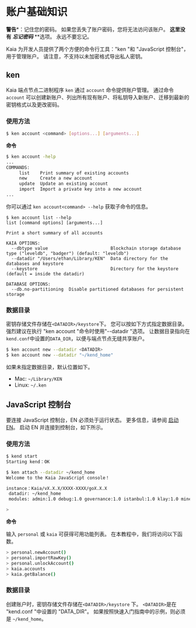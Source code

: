 # 账户基础知识

**警告**\*：记住您的密码。 如果您丢失了账户密码，您将无法访问该账户。 **这里没有** _**忘记密码**_ \*\*选项。 永远不要忘记。

Kaia 为开发人员提供了两个方便的命令行工具："ken "和 "JavaScript 控制台"，用于管理账户。 请注意，不支持以未加密格式导出私人密钥。

## ken <a id="ken"></a>

Kaia 端点节点二进制程序 `ken` 通过 `account` 命令提供账户管理。 通过命令 `account` 可以创建新账户、列出所有现有账户、将私钥导入新账户、迁移到最新的密钥格式以及更改密码。

### 使用方法<a id="usage"></a>

```bash
$ ken account <command> [options...] [arguments...]
```

**命令**

```bash
$ ken account -help
...
COMMANDS:
     list    Print summary of existing accounts
     new     Create a new account
     update  Update an existing account
     import  Import a private key into a new account
...
```

你可以通过 `ken account<command> --help` 获取子命令的信息。

```text
$ ken account list --help
list [command options] [arguments...]

Print a short summary of all accounts

KAIA OPTIONS:
  --dbtype value                        Blockchain storage database type ("leveldb", "badger") (default: "leveldb")
  --datadir "/Users/ethan/Library/KEN"  Data directory for the databases and keystore
  --keystore                            Directory for the keystore (default = inside the datadir)

DATABASE OPTIONS:
  --db.no-partitioning  Disable partitioned databases for persistent storage
```

### 数据目录<a id="data-directory"></a>

密钥存储文件存储在`<DATADIR>/keystore`下。 您可以按如下方式指定数据目录。 强烈建议在执行 "ken account "命令时使用"--datadir "选项。 让数据目录指向在`kend.conf`中设置的`DATA_DIR`，以便与端点节点无缝共享账户。

```bash
$ ken account new --datadir <DATADIR>
$ ken account new --datadir "~/kend_home"
```

如果未指定数据目录，默认位置如下。

- Mac: `~/Library/KEN`
- Linux: `~/.ken`

## JavaScript 控制台<a id="javascript-console"></a>

要连接 JavaScript 控制台，EN 必须处于运行状态。 更多信息，请参阅 [启动 EN](./../smart-contracts/deploy/ken.md)。 启动 EN 并连接到控制台，如下所示。

### 使用方法<a id="usage"></a>

```bash
$ kend start
Starting kend：OK

$ ken attach --datadir ~/kend_home
Welcome to the Kaia JavaScript console！

instance：Kaia/vX.X.X/XXXX-XXXX/goX.X.X
 datadir: ~/kend_home
 modules: admin:1.0 debug:1.0 governance:1.0 istanbul:1.0 klay:1.0 miner:1.0 net:1.0 personal:1.0 rpc:1.0 txpool:1.0

>
```

**命令**

输入 `personal` 或 `kaia` 可获得可用功能列表。 在本教程中，我们将访问以下函数。

```bash
> personal.newAccount()
> personal.importRawKey()
> personal.unlockAccount()
> kaia.accounts
> kaia.getBalance()
```

### 数据目录<a id="data-directory"></a>

创建账户时，密钥存储文件存储在`<DATADIR>/keystore` 下。 `<DATADIR>`是在 "kend.conf "中设置的 "DATA_DIR"。 如果按照快速入门指南中的示例，则必须是 `~/kend_home`。
